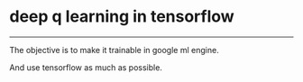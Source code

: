 # deep q learning in tensorflow

-----

The objective is to make it trainable in google ml engine.

And use tensorflow as much as possible.
